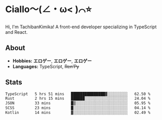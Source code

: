 # Ciallo～(∠・ω< )⌒⭐️

Hi, I'm TachibanKimika! A front-end developer specializing in TypeScript and React.

## About
- **Hobbies:** **エロゲー**, **エロゲー**, **エロゲー**
- **Languages:** TypeScript, ~~Ren’Py~~

## Stats
<!--START_SECTION:waka-->

```txt
TypeScript   5 hrs 51 mins   ███████████████▓░░░░░░░░░   62.50 %
Rust         2 hrs 15 mins   ██████░░░░░░░░░░░░░░░░░░░   24.04 %
JSON         33 mins         █▒░░░░░░░░░░░░░░░░░░░░░░░   05.95 %
SCSS         23 mins         █░░░░░░░░░░░░░░░░░░░░░░░░   04.14 %
Kotlin       14 mins         ▓░░░░░░░░░░░░░░░░░░░░░░░░   02.49 %
```

<!--END_SECTION:waka-->

<!-- ![Metrics](https://metrics.lecoq.io/TachibanaKimika?template=classic&base.activity=0&base.community=0&base.repositories=0&languages=1&isocalendar=1&isocalendar.duration=half-year&languages.limit=8&languages.sections=most-used&languages.colors=github&languages.threshold=0%25&languages.indepth=false&languages.recent.load=300&languages.recent.days=14&config.timezone=Asia%2FShanghai)
 -->

